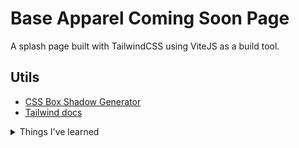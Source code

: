 # Base Apparel Coming Soon Page

A splash page built with TailwindCSS using ViteJS as a build tool.

## Utils

- [CSS Box Shadow Generator](https://developer.mozilla.org/en-US/docs/Web/CSS/CSS_Backgrounds_and_Borders/Box-shadow_generator)
- [Tailwind docs](https://tailwindcss.com/docs)

<details>
  <summary>Things I've learned</summary>

- `document.querySelector` has generics support in typescript.
- You can grab your form data through the `FormData` api. See [MDN docs](https://developer.mozilla.org/en-US/docs/Web/API/FormData).

</details>

